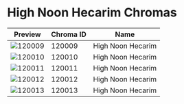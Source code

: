 # High Noon Hecarim Chromas



| Preview | Chroma ID | Name |
|---------|-----------|------|
| ![120009](https://raw.communitydragon.org/latest/plugins/rcp-be-lol-game-data/global/default/v1/champion-chroma-images/120/120009.png) | 120009 | High Noon Hecarim |
| ![120010](https://raw.communitydragon.org/latest/plugins/rcp-be-lol-game-data/global/default/v1/champion-chroma-images/120/120010.png) | 120010 | High Noon Hecarim |
| ![120011](https://raw.communitydragon.org/latest/plugins/rcp-be-lol-game-data/global/default/v1/champion-chroma-images/120/120011.png) | 120011 | High Noon Hecarim |
| ![120012](https://raw.communitydragon.org/latest/plugins/rcp-be-lol-game-data/global/default/v1/champion-chroma-images/120/120012.png) | 120012 | High Noon Hecarim |
| ![120013](https://raw.communitydragon.org/latest/plugins/rcp-be-lol-game-data/global/default/v1/champion-chroma-images/120/120013.png) | 120013 | High Noon Hecarim |